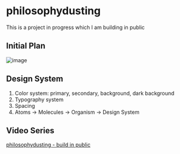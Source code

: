 # philosophydusting

This is a project in progress which I am building in public

## Initial Plan

![image](https://github.com/codedusting/philosophydusting.in/assets/130237132/b0093508-9100-4561-bcd5-f4905c4f2ba0)

## Design System

1. Color system: primary, secondary, background, dark background
2. Typography system
3. Spacing
4. Atoms -> Molecules -> Organism -> Design System

## Video Series

[philosophydusting - build in public](https://www.youtube.com/playlist?list=PLSJT2JkBBWbFbQdfM--dBglwrDhMBOZHe)
